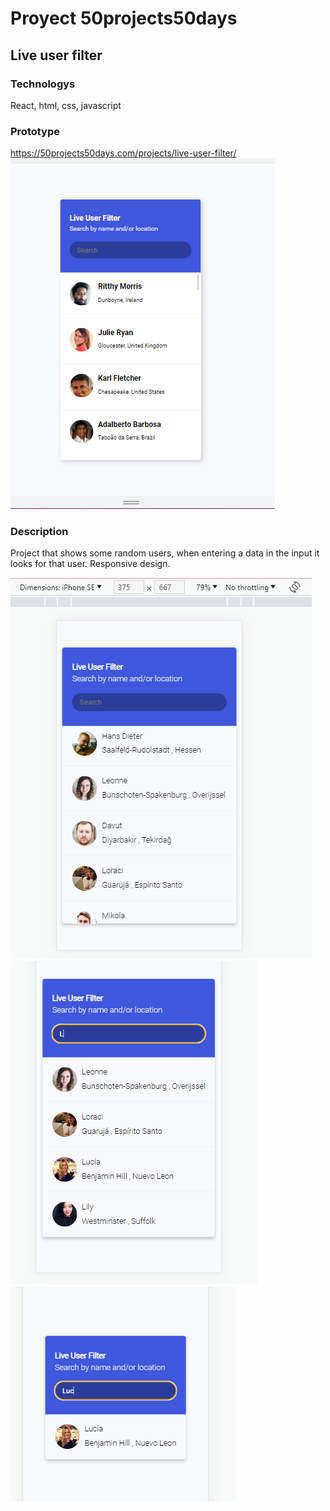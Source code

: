 # Proyect 50projects50days

## Live user filter

### Technologys

React, html, css, javascript

### Prototype

https://50projects50days.com/projects/live-user-filter/
![Alt text](image.png)

### Description

Project that shows some random users, when entering a data in the input it looks for that user.
Responsive design.

![Alt text](image-1.png)
![Alt text](image-4.png)
![Alt text](image-3.png)
